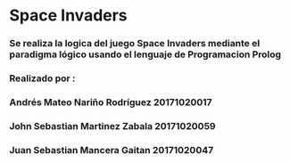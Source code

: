# Space Invaders

### Se realiza la logica del juego Space Invaders mediante el paradigma lógico usando el lenguaje de Programacion Prolog

### Realizado por : 

### Andrés Mateo Nariño Rodríguez 20171020017
### John Sebastian Martinez Zabala 20171020059
### Juan Sebastian Mancera Gaitan 20171020047
